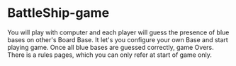 # BattleShip-game
You will play with computer and each player will guess the presence of blue bases on other's Board Base.
It let's you configure your own Base and start playing game.
Once all blue bases are guessed correctly, game Overs.
There is a rules pages, which you can only refer at start of game only.
